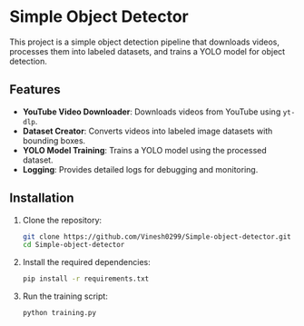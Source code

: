 # Simple Object Detector

This project is a simple object detection pipeline that downloads videos, processes them into labeled datasets, and trains a YOLO model for object detection.

## Features

- **YouTube Video Downloader**: Downloads videos from YouTube using `yt-dlp`.
- **Dataset Creator**: Converts videos into labeled image datasets with bounding boxes.
- **YOLO Model Training**: Trains a YOLO model using the processed dataset.
- **Logging**: Provides detailed logs for debugging and monitoring.

## Installation

1. Clone the repository:
   ```bash
   git clone https://github.com/Vinesh0299/Simple-object-detector.git
   cd Simple-object-detector
   ```
2. Install the required dependencies:
   ```bash
   pip install -r requirements.txt
   ```
3. Run the training script:
   ```bash
   python training.py
   ```
